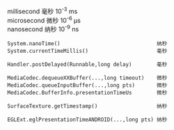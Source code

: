 millisecond 毫秒 10<sup>-3</sup> ms  
microsecond 微秒 10<sup>-6</sup> μs  
nanosecond 纳秒 10<sup>-9</sup> ns
<!---->
	System.nanoTime()								纳秒
	System.currentTimeMillis()						毫秒

	Handler.postDelayed(Runnable,long delay)		毫秒

	MediaCodec.dequeueXXBuffer(...,long timeout)	微秒
	MediaCodec.queueInputBuffer(...,long pts)		微秒	
	MediaCodec.BufferInfo.presentationTimeUs		微秒

	SurfaceTexture.getTimestamp()					纳秒

	EGLExt.eglPresentationTimeANDROID(...,long pts)	纳秒
	
